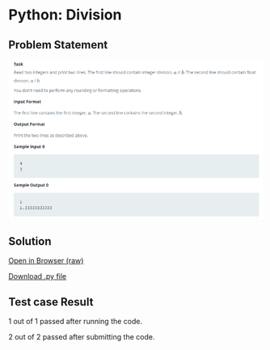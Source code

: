 # Python: Division

## Problem Statement

![Problem Statement Screenshot](./ps.png)

## Solution

[Open in Browser (raw)](https://raw.githubusercontent.com/iUtsavB/HackerRankSolutions/master/Practice/Python/Introduction/Python%20Division/PythonDivision.py)

[Download .py file](PythonDivision.py)

## Test case Result

1 out of 1 passed after running the code.

2 out of 2 passed after submitting the code.
